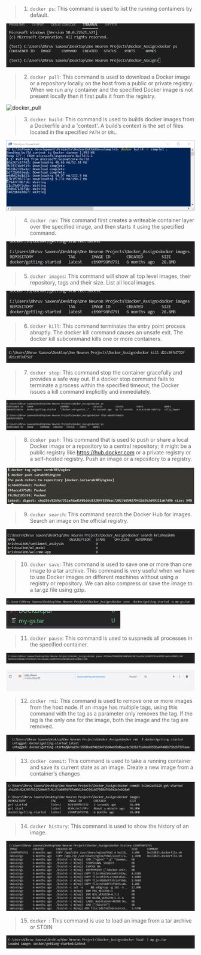 > 1. `docker ps`: This command is used to list the running containers by default.

![docker_ps](image/docker_ps.png)

> 2. `docker pull`: This command is used to download a Docker image or a repository locally on the host from a public or private registry. When we run any container and the specified Docker image is not present locally then it first pulls it from the registry.  

![docker_pull](image/docker_pull)

> 3. `docker build`: This command is used to builds docker images from a Dockerfile and a 'context'. A build’s context is the set of files located in the specified ``PATH`` or ``URL``.

![docker_build](image/docker_build.png)

> 4. `docker run`: This command first creates a writeable container layer over the specified image, and then starts it using the specified command. 

![docker_run](image/docker_images.png)

> 5. `docker images`: This command will show all top level images, their repository, tags and their size. List all local images.

![docker_images](image/docker_images.png)

> 6. `docker kill`: This command terminates the entry point process abruptly. The docker kill command causes an unsafe exit. The docker kill subcommand kills one or more containers.

![docker_kill](image/docker_kill.png)

> 7. `docker stop`: This command stop the container gracefully and provides a safe way out. If a docker stop command fails to terminate a process within the specified timeout, the Docker issues a kill command implicitly and immediately.  

![docker_stop](image/docker_stop.png)

> 8. `dcoker push`: This command that is used to push or share a local Docker image or a repository to a central repository; it might be a public registry like https://hub.docker.com or a private registry or a self-hosted registry. Push an image or a repository to a registry.

![docker_push](image/docker_push.png)

> 9. `docker search`: This command search the Docker Hub for images. Search an image on the official registry.

![docker_search](image/docker_search.png)

> 10. `docker save`: This command is used to save one or more than one image to a tar archive. This command is very useful when we have to use Docker images on different machines without using a registry or repository. We can also compress or save the image to a tar.gz file using gzip.

![docker_save](image/docker_save1.png)

![docker_save](image/docker_save2.png)


> 11. `docker pause`: This command is used to suspneds all processes in the specified container. 

![docker_save](image/docker_pause1.png)

![docker_save](image/docker_pause2.png)


> 12. `docker rmi`: This command is used to remove one or more images from the host node. If an image has multiple tags, using this command with the tag as a parameter only removes the tag. If the tag is the only one for the image, both the image and the tag are removed.

![docker_rmi](image/docker_rmi.png)


> 13. `docker commit`: This command is used to take a running container and save its current state as an image. Create a new image from a container’s changes 

![docker_commit](image/docker_commit.png)


> 14. `docker history`: This command is used to show the history of an image.

![docker_history](image/docker_history.png)

> 15. `docker `: This command is use to load an image from a tar archive or STDIN

![docker_](image/docker_load.png)
